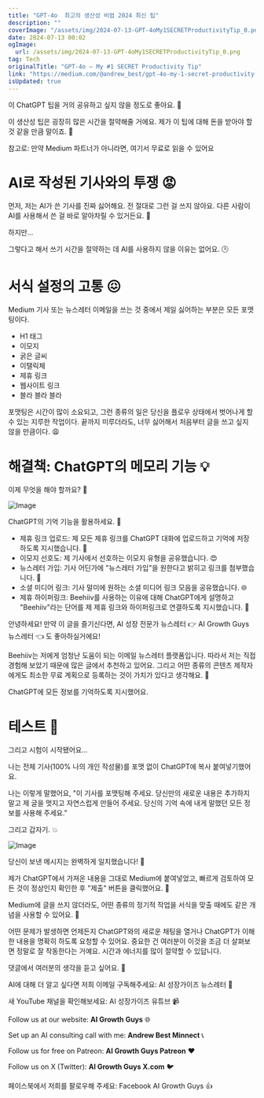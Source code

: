 ```yaml
---
title: "GPT-4o  최고의 생산성 비법 2024 최신 팁"
description: ""
coverImage: "/assets/img/2024-07-13-GPT-4oMy1SECRETProductivityTip_0.png"
date: 2024-07-13 00:02
ogImage:
  url: /assets/img/2024-07-13-GPT-4oMy1SECRETProductivityTip_0.png
tag: Tech
originalTitle: "GPT-4o — My #1 SECRET Productivity Tip"
link: "https://medium.com/@andrew_best/gpt-4o-my-1-secret-productivity-tip-654fefcc2c5b"
isUpdated: true
---
```


이 ChatGPT 팁을 거의 공유하고 싶지 않을 정도로 좋아요. 🤫

이 생산성 팁은 굉장히 많은 시간을 절약해줄 거에요. 제가 이 팁에 대해 돈을 받아야 할 것 같을 만큼 말이죠. 💸

참고로: 만약 Medium 파트너가 아니라면, 여기서 무료로 읽을 수 있어요

# AI로 작성된 기사와의 투쟁 😡

<div class="content-ad"></div>

먼저, 저는 AI가 쓴 기사를 진짜 싫어해요. 전 절대로 그런 걸 쓰지 않아요. 다른 사람이 AI를 사용해서 쓴 걸 바로 알아차릴 수 있거든요. 😤

하지만...

그렇다고 해서 쓰기 시간을 절약하는 데 AI를 사용하지 않을 이유는 없어요. 🕒

# 서식 설정의 고통 😖

<div class="content-ad"></div>

Medium 기사 또는 뉴스레터 이메일을 쓰는 것 중에서 제일 싫어하는 부분은 모든 포맷팅이다.

- H1 태그
- 이모지
- 굵은 글씨
- 이탤릭체
- 제휴 링크
- 웹사이트 링크
- 블라 블라 블라

포맷팅은 시간이 많이 소요되고, 그런 종류의 일은 당신을 플로우 상태에서 벗어나게 할 수 있는 지루한 작업이다. 끝까지 미루더라도, 너무 싫어해서 처음부터 글을 쓰고 싶지 않을 만큼이다. 😩

# 해결책: ChatGPT의 메모리 기능 💡

<div class="content-ad"></div>

이제 무엇을 해야 할까요? 🤔

![Image](/assets/img/2024-07-13-GPT-4oMy1SECRETProductivityTip_0.png)

ChatGPT의 기억 기능을 활용하세요. 🤖

- 제휴 링크 업로드: 제 모든 제휴 링크를 ChatGPT 대화에 업로드하고 기억에 저장하도록 지시했습니다. 🔗
- 이모지 선호도: 제 기사에서 선호하는 이모지 유형을 공유했습니다. 😍
- 뉴스레터 가입: 기사 어딘가에 "뉴스레터 가입"을 원한다고 밝히고 링크를 첨부했습니다. 📧
- 소셜 미디어 링크: 기사 말미에 원하는 소셜 미디어 링크 모음을 공유했습니다. 🌐
- 제휴 하이퍼링크: Beehiiv를 사용하는 이유에 대해 ChatGPT에게 설명하고 "Beehiiv"라는 단어를 제 제휴 링크와 하이퍼링크로 연결하도록 지시했습니다. 📨

<div class="content-ad"></div>

안녕하세요! 만약 이 글을 즐기신다면, AI 성장 전문가 뉴스레터 👉 AI Growth Guys 뉴스레터 👈 도 좋아하실거에요!

Beehiiv는 저에게 엄청난 도움이 되는 이메일 뉴스레터 플랫폼입니다. 따라서 저는 직접 경험해 보았기 때문에 많은 글에서 추천하고 있어요. 그리고 어떤 종류의 콘텐츠 제작자에게도 최소한 무료 계획으로 등록하는 것이 가치가 있다고 생각해요. 💪

ChatGPT에 모든 정보를 기억하도록 지시했어요.

# 테스트 📝

<div class="content-ad"></div>

그리고 시험이 시작됐어요...

나는 전체 기사(100% 나의 개인 작성물)를 포맷 없이 ChatGPT에 복사 붙여넣기했어요.

나는 이렇게 말했어요, "이 기사를 포맷팅해 주세요. 당신만의 새로운 내용은 추가하지 말고 제 글을 멋지고 자연스럽게 만들어 주세요. 당신의 기억 속에 내게 말했던 모든 정보를 사용해 주세요."

그리고 갑자기. 💥

<div class="content-ad"></div>

![Image](/assets/img/2024-07-13-GPT-4oMy1SECRETProductivityTip_1.png)

당신이 보낸 메시지는 완벽하게 일치했습니다! 🎯

제가 ChatGPT에서 가져온 내용을 그대로 Medium에 붙여넣었고, 빠르게 검토하여 모든 것이 정상인지 확인한 후 "제출" 버튼을 클릭했어요. 🚀

Medium에 글을 쓰지 않더라도, 어떤 종류의 정기적 작업을 서식을 맞출 때에도 같은 개념을 사용할 수 있어요. 📑

<div class="content-ad"></div>

어떤 문제가 발생하면 언제든지 ChatGPT와의 새로운 채팅을 열거나 ChatGPT가 이해한 내용을 명확히 하도록 요청할 수 있어요. 중요한 건 여러분이 이것을 조금 더 살펴보면 정말로 잘 작동한다는 거예요. 시간과 에너지를 많이 절약할 수 있답니다.

댓글에서 여러분의 생각을 듣고 싶어요. 💬

AI에 대해 더 알고 싶다면 저희 이메일 구독해주세요: AI 성장가이즈 뉴스레터 📧

새 YouTube 채널을 확인해보세요: AI 성장가이즈 유튜브 📹

<div class="content-ad"></div>

Follow us at our website: **AI Growth Guys** 🌐

Set up an AI consulting call with me: **Andrew Best Minnect** 📞

Follow us for free on Patreon: **AI Growth Guys Patreon** ❤️

Follow us on X (Twitter): **AI Growth Guys X.com** 🐦

<div class="content-ad"></div>

페이스북에서 저희를 팔로우해 주세요: Facebook AI Growth Guys 👍
